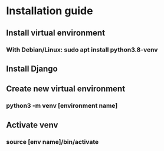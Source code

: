 # Installation guide
## Install virtual environment
### With Debian/Linux: sudo apt install python3.8-venv
## Install Django 
## Create new virtual environment
### python3 -m venv [environment name]
## Activate venv
### source [env name]/bin/activate